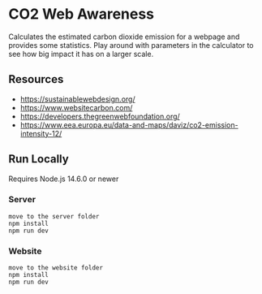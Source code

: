 # CO2 Web Awareness

Calculates the estimated carbon dioxide emission for a webpage and provides some statistics.
Play around with parameters in the calculator to see how big impact it has on a larger scale.

## Resources

- https://sustainablewebdesign.org/
- https://www.websitecarbon.com/
- https://developers.thegreenwebfoundation.org/
- https://www.eea.europa.eu/data-and-maps/daviz/co2-emission-intensity-12/

## Run Locally

Requires Node.js 14.6.0 or newer

### Server
```
move to the server folder
npm install
npm run dev
```

### Website
```
move to the website folder
npm install
npm run dev
```
